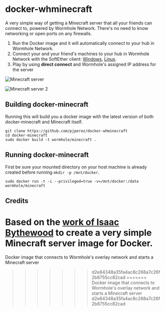 # docker-whminecraft

A very simple way of getting a Minecraft server that all your friends can connect to, powered by Wormhole Network. There's no need to know networking or open ports on any firewalls.

1. Run the Docker image and it will automatically connect to your hub in Wormhole Network.
2. Connect your and your friend's machines to your hub in Wormhole Network with the SoftEther client: [Windows](https://wormhole.zendesk.com/hc/en-gb/articles/206613029), [Linux](https://wormhole.zendesk.com/hc/en-gb/articles/207287085).
3. Play by using **direct connect** and Wormhole's assigned IP address for the server

![Minecraft server](http://i.imgur.com/CIKCgEB.png)

![Minecraft server 2](http://i.imgur.com/bknjgUR.png)



## Building docker-minecraft

Running this will build you a docker image with the latest version of both
docker-minecraft and Minecraft itself.

    git clone https://github.com/pjperez/docker-whminecraft
    cd docker-minecraft
    sudo docker build -t wormhole/minecraft .


## Running docker-minecraft

First be sure your mounted directory on your host machine is
already created before running `mkdir -p /mnt/docker`.

    sudo docker run -t -i --privileged=true -v=/mnt/docker:/data wormhole/minecraft

## Credits

Based on the [work of Isaac Bythewood](https://github.com/pjperez/docker-minecraft) to create a very simple Minecraft server image for Docker.
=======
Docker image that connects to Wormhole's overlay network and starts a Minecraft server
>>>>>>> d2e84348a35fa4ac8c268a7c26f2b8755cc82cad
=======
Docker image that connects to Wormhole's overlay network and starts a Minecraft server
>>>>>>> d2e84348a35fa4ac8c268a7c26f2b8755cc82cad
